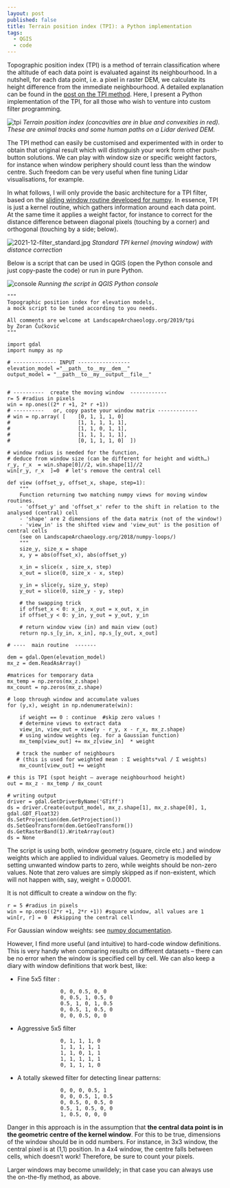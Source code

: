```yaml
---
layout: post
published: false
title: Terrain position index (TPI): a Python implementation 
tags:
  - QGIS 
  - code
---
```


Topographic position index (TPI) is a method of terrain classification where the altitude of each data point is evaluated against its neighbourhood. In a nutshell, for each data point, i.e. a pixel in raster DEM, we calculate  its height difference from the immediate neighbourhood. A detailed explanation can be found in the [post on the TPI method](https://landscapearchaeology.org/2019/tpi/). Here, I present a Python implementation of the TPI, for all those who wish to venture into custom filter programming. 

![tpi](/figures/TPI.png)
*Terrain position index (concavities are in blue and convexities in red). These are animal tracks and some human paths on a Lidar derived DEM.* 


The TPI method can easily be customised and experimented with in order to obtain that original result which will distinguish your work form other push-button solutions. We can play with window size or specific weight factors, for instance when window periphery should count less than the window centre. Such freedom can be very useful when fine tuning Lidar visualisations, for example. 

In what follows, I will only provide the basic architecture for a TPI filter, based on the [sliding window routine developed for numpy](https://landscapearchaeology.org/2018/numpy-loops/). In essence, TPI is just a kernel routine, which gathers information around each data point. At the same time it applies a weight factor, for instance to correct for the distance difference between diagonal pixels (touching by a corner) and orthogonal (touching by a side; below).

![2021-12-filter_standard.jpg](/figures/2021-12-filter_standard.jpg)
*Standard TPI kernel (moving window) with distance correction*

Below is a script that can be used in QGIS (open the Python console and just copy-paste the code) or run in pure Python. 

![console](/figures/console.png)
*Running the script in QGIS Python console*

```
"""
Topographic position index for elevation models, 
a mock script to be tuned according to you needs.

All comments are welcome at LandscapeArchaeology.org/2019/tpi
by Zoran Čučković
"""

import gdal
import numpy as np

# -------------- INPUT -----------------
elevation_model ="__path__to__my__dem__"
output_model = "__path__to__my__output__file__"


# ----------  create the moving window  ------------
r= 5 #radius in pixels
win = np.ones((2* r +1, 2* r +1))
# ----------   or, copy paste your window matrix -------------
# win = np.array( [    [0, 1, 1, 1, 0]
#                      [1, 1, 1, 1, 1],
#                      [1, 1, 0, 1, 1],
#                      [1, 1, 1, 1, 1],
#                      [0, 1, 1, 1, 0]  ])

# window radius is needed for the function,
# deduce from window size (can be different for height and width…)
r_y, r_x  = win.shape[0]//2, win.shape[1]//2
win[r_y, r_x  ]=0  # let's remove the central cell 

def view (offset_y, offset_x, shape, step=1):
    """
    Function returning two matching numpy views for moving window routines.
    - 'offset_y' and 'offset_x' refer to the shift in relation to the analysed (central) cell 
    - 'shape' are 2 dimensions of the data matrix (not of the window!)
    - 'view_in' is the shifted view and 'view_out' is the position of central cells
    (see on LandscapeArchaeology.org/2018/numpy-loops/)
    """
    size_y, size_x = shape
    x, y = abs(offset_x), abs(offset_y)
    
    x_in = slice(x , size_x, step) 
    x_out = slice(0, size_x - x, step)

    y_in = slice(y, size_y, step)
    y_out = slice(0, size_y - y, step)
 
    # the swapping trick    
    if offset_x < 0: x_in, x_out = x_out, x_in                                 
    if offset_y < 0: y_in, y_out = y_out, y_in
 
    # return window view (in) and main view (out)
    return np.s_[y_in, x_in], np.s_[y_out, x_out]

# ----  main routine  -------

dem = gdal.Open(elevation_model)
mx_z = dem.ReadAsArray()

#matrices for temporary data
mx_temp = np.zeros(mx_z.shape)
mx_count = np.zeros(mx_z.shape)

# loop through window and accumulate values
for (y,x), weight in np.ndenumerate(win):
    
    if weight == 0 : continue  #skip zero values !
    # determine views to extract data 
    view_in, view_out = view(y - r_y, x - r_x, mx_z.shape)
    # using window weights (eg. for a Gaussian function)
    mx_temp[view_out] += mx_z[view_in]  * weight
    
   # track the number of neighbours 
   # (this is used for weighted mean : Σ weights*val / Σ weights)
    mx_count[view_out] += weight

# this is TPI (spot height – average neighbourhood height)
out = mx_z - mx_temp / mx_count

# writing output 
driver = gdal.GetDriverByName('GTiff')
ds = driver.Create(output_model, mx_z.shape[1], mx_z.shape[0], 1, gdal.GDT_Float32)
ds.SetProjection(dem.GetProjection())
ds.SetGeoTransform(dem.GetGeoTransform())
ds.GetRasterBand(1).WriteArray(out)
ds = None
```

The script is using both, window geometry (square, circle etc.) and window weights which are applied to individual values. Geometry is modelled by setting unwanted window parts to zero, while weights should be non-zero values. Note that zero values are simply skipped as if non-existent, which will not happen with, say, weight = 0.00001. 

It is not difficult to create a window on the fly: 
```
r = 5 #radius in pixels
win = np.ones((2*r +1, 2*r +1)) #square window, all values are 1
win[r, r] = 0  #skipping the central cell
```
For Gaussian window weights: see [numpy documentation]( https://docs.scipy.org/doc/numpy/reference/generated/numpy.random.multivariate_normal.html).

However, I find more useful (and intuitive) to hard-code window definitions. This is very handy when comparing results on different datasets – there can be no error when the window is specified cell by cell. We can also keep a diary with window definitions that work best, like:
-	Fine 5x5 filter : 
  
                      0, 0, 0.5, 0, 0
                      0, 0.5, 1, 0.5, 0
                      0.5, 1, 0, 1, 0.5
                      0, 0.5, 1, 0.5, 0
                      0, 0, 0.5, 0, 0 
                  
-	Aggressive 5x5 filter

                      0, 1, 1, 1, 0
                      1, 1, 1, 1, 1
                      1, 1, 0, 1, 1
                      1, 1, 1, 1, 1
                      0, 1, 1, 1, 0
                     
-	A totally skewed filter for detecting linear patterns:

                      0, 0, 0, 0.5, 1
                      0, 0, 0.5, 1, 0.5
                      0, 0.5, 0, 0.5, 0
                      0.5, 1, 0.5, 0, 0
                      1, 0.5, 0, 0, 0 
              
Danger in this approach is in the assumption that **the central data point is in the geometric centre of the kernel window**. For this to be true, dimensions of the window should be in odd numbers. For instance, in 3x3 window, the central pixel is at (1,1) position. In a 4x4 window, the centre falls between cells, which doesn’t work! Therefore, be sure to count your pixels. 

Larger windows may become unwildely; in that case you can always use the on-the-fly method, as above.
